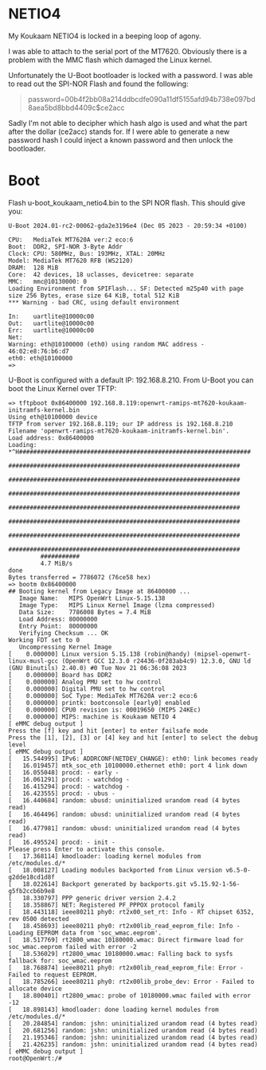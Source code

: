 # NETIO4
My Koukaam NETIO4 is locked in a beeping loop of agony.

I was able to attach to the serial port of the MT7620.
Obviously there is a problem with the MMC flash which damaged
the Linux kernel.

Unfortunately the U-Boot bootloader is locked with a password. I was able
to read out the SPI-NOR Flash and found the following:
> password=00b4f2bb08a214ddbcdfe090a11df5155afd94b738e097bd8aea5bd8bbd4409c$ce2acc

Sadly I'm not able to decipher which hash algo is used and what the part after the dollar (ce2acc)
stands for. If I were able to generate a new password hash I could inject a known password
and then unlock the bootloader.

# Boot
Flash u-boot_koukaam_netio4.bin to the SPI NOR flash. This should give you:
```
U-Boot 2024.01-rc2-00062-gda2e3196e4 (Dec 05 2023 - 20:59:34 +0100)

CPU:   MediaTek MT7620A ver:2 eco:6
Boot:  DDR2, SPI-NOR 3-Byte Addr
Clock: CPU: 580MHz, Bus: 193MHz, XTAL: 20MHz
Model: MediaTek MT7620 RFB (WS2120)
DRAM:  128 MiB
Core:  42 devices, 18 uclasses, devicetree: separate
MMC:   mmc@10130000: 0
Loading Environment from SPIFlash... SF: Detected m25p40 with page size 256 Bytes, erase size 64 KiB, total 512 KiB
*** Warning - bad CRC, using default environment

In:    uartlite@10000c00
Out:   uartlite@10000c00
Err:   uartlite@10000c00
Net:
Warning: eth@10100000 (eth0) using random MAC address - 46:02:e8:76:b6:d7
eth0: eth@10100000
=>
```
U-Boot is configured with a default IP: 192.168.8.210.
From U-Boot you can boot the Linux Kernel over TFTP:
```
=> tftpboot 0x86400000 192.168.8.119:openwrt-ramips-mt7620-koukaam-initramfs-kernel.bin
Using eth@10100000 device
TFTP from server 192.168.8.119; our IP address is 192.168.8.210
Filename 'openwrt-ramips-mt7620-koukaam-initramfs-kernel.bin'.
Load address: 0x86400000
Loading: *^H#################################################################
         #################################################################
         #################################################################
         #################################################################
         #################################################################
         #################################################################
         #################################################################
         #################################################################
         ###########
         4.7 MiB/s
done
Bytes transferred = 7786072 (76ce58 hex)
=> bootm 0x86400000
## Booting kernel from Legacy Image at 86400000 ...
   Image Name:   MIPS OpenWrt Linux-5.15.138
   Image Type:   MIPS Linux Kernel Image (lzma compressed)
   Data Size:    7786008 Bytes = 7.4 MiB
   Load Address: 80000000
   Entry Point:  80000000
   Verifying Checksum ... OK
Working FDT set to 0
   Uncompressing Kernel Image
[    0.000000] Linux version 5.15.138 (robin@handy) (mipsel-openwrt-linux-musl-gcc (OpenWrt GCC 12.3.0 r24436-0f283ab4c9) 12.3.0, GNU ld (GNU Binutils) 2.40.0) #0 Tue Nov 21 06:36:08 2023
[    0.000000] Board has DDR2
[    0.000000] Analog PMU set to hw control
[    0.000000] Digital PMU set to hw control
[    0.000000] SoC Type: MediaTek MT7620A ver:2 eco:6
[    0.000000] printk: bootconsole [early0] enabled
[    0.000000] CPU0 revision is: 00019650 (MIPS 24KEc)
[    0.000000] MIPS: machine is Koukaam NETIO 4
[ eMMC debug output ]
Press the [f] key and hit [enter] to enter failsafe mode
Press the [1], [2], [3] or [4] key and hit [enter] to select the debug level
[ eMMC debug output ]
[   15.544995] IPv6: ADDRCONF(NETDEV_CHANGE): eth0: link becomes ready
[   16.019457] mtk_soc_eth 10100000.ethernet eth0: port 4 link down
[   16.055048] procd: - early -
[   16.061291] procd: - watchdog -
[   16.415294] procd: - watchdog -
[   16.423555] procd: - ubus -
[   16.440684] random: ubusd: uninitialized urandom read (4 bytes read)
[   16.464496] random: ubusd: uninitialized urandom read (4 bytes read)
[   16.477981] random: ubusd: uninitialized urandom read (4 bytes read)
[   16.495524] procd: - init -
Please press Enter to activate this console.
[   17.368114] kmodloader: loading kernel modules from /etc/modules.d/*
[   18.008127] Loading modules backported from Linux version v6.5-0-g2dde18cd1d8f
[   18.022614] Backport generated by backports.git v5.15.92-1-56-g5fb2ccb6b9e8
[   18.330797] PPP generic driver version 2.4.2
[   18.358867] NET: Registered PF_PPPOX protocol family
[   18.443118] ieee80211 phy0: rt2x00_set_rt: Info - RT chipset 6352, rev 0500 detected
[   18.458693] ieee80211 phy0: rt2x00lib_read_eeprom_file: Info - Loading EEPROM data from 'soc_wmac.eeprom'.
[   18.517769] rt2800_wmac 10180000.wmac: Direct firmware load for soc_wmac.eeprom failed with error -2
[   18.536029] rt2800_wmac 10180000.wmac: Falling back to sysfs fallback for: soc_wmac.eeprom
[   18.768874] ieee80211 phy0: rt2x00lib_read_eeprom_file: Error - Failed to request EEPROM.
[   18.785266] ieee80211 phy0: rt2x00lib_probe_dev: Error - Failed to allocate device
[   18.800401] rt2800_wmac: probe of 10180000.wmac failed with error -12
[   18.898143] kmodloader: done loading kernel modules from /etc/modules.d/*
[   20.284854] random: jshn: uninitialized urandom read (4 bytes read)
[   20.681256] random: jshn: uninitialized urandom read (4 bytes read)
[   21.195346] random: jshn: uninitialized urandom read (4 bytes read)
[   21.426235] random: jshn: uninitialized urandom read (4 bytes read)
[ eMMC debug output ]
root@OpenWrt:/#
```
